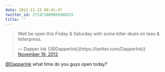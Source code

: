 ```yaml
---
date: 2012-11-23 08:41:47
twitter_id: 271971809669300225
title: ''
---
```


<blockquote class="twitter-tweet"><p lang="en" dir="ltr">Well be open this Friday &amp; Saturday with some killer deals on tees &amp; letterpress.</p>&mdash; Dapper Ink ([@DapperInk](https://twitter.com/DapperInk)) <a href="https://twitter.com/DapperInk/status/270581019231539200?ref_src=twsrc%5Etfw">November 19, 2012</a></blockquote>
<script async src="https://platform.twitter.com/widgets.js" charset="utf-8"></script>

[@DapperInk](https://twitter.com/DapperInk) what time do you guys open today?
